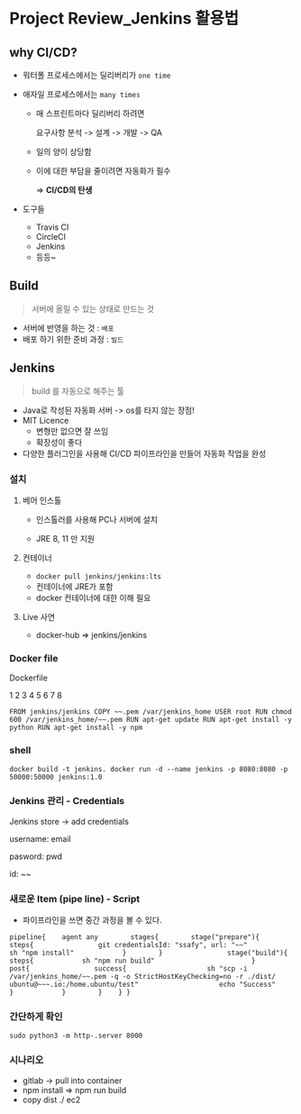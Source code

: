 # Project Review_Jenkins 활용법

## why CI/CD?

- 워터폴 프로세스에서는 딜리버리가 `one time`

- 애자일 프로세스에서는 `many times`

  - 매 스프린트마다 딜리버리 하려면

    요구사항 분석 -> 설계 -> 개발 -> QA

  - 일의 양이 상당함

  - 이에 대한 부담을 줄이려면 자동화가 필수

    => **CI/CD의 탄생**

- 도구들

  - Travis CI
  - CircleCI
  - Jenkins
  - 등등~

## Build
 > 서버에 올릴 수 있는 상태로 만드는 것
 - 서버에 반영을 하는 것 : `배포`
 - 배포 하기 위한 준비 과정 : `빌드`

## Jenkins
 > build 를 자동으로 해주는 툴

- Java로 작성된 자동화 서버 -> os를 타지 않는 장점!
- MIT Licence
  - 변형만 없으면 잘 쓰임
  - 확장성이 좋다
- 다양한 플러그인을 사용해 CI/CD 파이프라인을 만들어 자동화 작업을 완성



### 설치

1. 베어 인스톨

   - 인스톨러를 사용해 PC나 서버에 설치

   - JRE 8, 11 만 지원

2. 컨테이너

   - `docker pull jenkins/jenkins:lts`
   - 컨테이너에 JRE가 포함
   - docker 컨테이너에 대한 이해 필요

3. Live 사연

   - docker-hub => jenkins/jenkins

   

### Docker file

Dockerfile

1 2 3 4 5 6 7 8

```
FROM jenkins/jenkins COPY ~~.pem /var/jenkins_home USER root RUN chmod 600 /var/jenkins_home/~~.pem RUN apt-get update RUN apt-get install -y python RUN apt-get install -y npm 
```

### shell

```
docker build -t jenkins. docker run -d --name jenkins -p 8080:8080 -p 50000:50000 jenkins:1.0
```

### Jenkins 관리 - Credentials

Jenkins store -> add credentials

username: email

pasword: pwd

id: ~~

### 새로운 Item (pipe line) - Script

- 파이프라인을 쓰면 중간 과정을 볼 수 있다.

```
pipeline{    agent any        stages{        stage("prepare"){            steps{                git credentialsId: "ssafy", url: "~~"                sh "npm install"            }        }                stage("build"){            steps{            sh "npm run build"                        }            post{                success{                    sh "scp -i /var/jenkins_home/~~.pem -q -o StrictHostKeyChecking=no -r ./dist/ ubuntu@~~~.io:/home.ubuntu/test"                    echo "Success"                }            }        }    } }
```

### 간단하게 확인

```
sudo python3 -m http-.server 8000
```

### 시나리오

- gitlab -> pull into container
- npm install => npm run build
- copy dist ./ ec2

